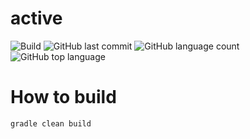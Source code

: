 # active
![Build](https://github.com/trevorism/active/actions/workflows/deploy.yml/badge.svg)
![GitHub last commit](https://img.shields.io/github/last-commit/trevorism/active)
![GitHub language count](https://img.shields.io/github/languages/count/trevorism/active)
![GitHub top language](https://img.shields.io/github/languages/top/trevorism/active)

# How to build
`gradle clean build`
